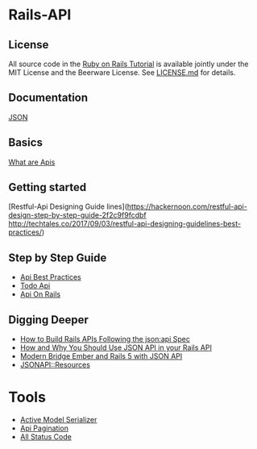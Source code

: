 # Rails-API

## License

All source code in the [Ruby on Rails Tutorial](https://www.railstutorial.org/)
is available jointly under the MIT License and the Beerware License. See
[LICENSE.md](LICENSE.md) for details.

## Documentation

[JSON](https://jsonapi.org/)

## Basics

[What are Apis ](https://www.youtube.com/watch?v=7YcW25PHnAA&feature=youtu.be)

## Getting started

[Restful-Api Designing Guide lines](https://hackernoon.com/restful-api-design-step-by-step-guide-2f2c9f9fcdbf
http://techtales.co/2017/09/03/restful-api-designing-guidelines-best-practices/)



## Step by Step Guide

- [Api Best Practices](https://medium.com/@kinsey/api-best-practices-41ba20e9d6f4)
- [Todo Api ](https://github.com/akabiru/todos-api)
- [Api On Rails](http://apionrails.icalialabs.com/book/chapter_one)

## Digging Deeper

- [How to Build Rails APIs Following the json:api Spec](https://blog.codeship.com/the-json-api-spec/)
- [How and Why You Should Use JSON API in your Rails API](http://blog.arkency.com/2016/02/how-and-why-should-you-use-json-api-in-your-rails-api/)
- [Modern Bridge Ember and Rails 5 with JSON API](http://emberigniter.com/modern-bridge-ember-and-rails-5-with-json-api/)
- [JSONAPI::Resources](https://github.com/cerebris/jsonapi-resources)

# Tools

- [Active Model Serializer](https://github.com/rails-api/active_model_serializers/)
- [Api Pagination](https://github.com/davidcelis/api-pagination)
- [All Status Code](https://www.restapitutorial.com/httpstatuscodes.html)



